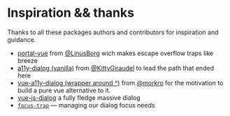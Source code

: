 # Inspiration && thanks
Thanks to all these packages authors and contributors for inspiration and guidance.

- [portal-vue](https://github.com/LinusBorg/portal-vue) from [@LinusBorg](https://github.com/LinusBorg) wich makes escape overflow traps like breeze
- [a11y-dialog (vanilla)](http://edenspiekermann.github.io/a11y-dialog/) from [@KittyGiraudel](https://github.com/KittyGiraudel) to lead the path that ended here
- [vue-a11y-dialog (wrapper around ^)](https://github.com/morkro/vue-a11y-dialog) from [@morkro](https://github.com/morkro) for the motivation to build a pure vue alternative to it.
- [vue-js-dialog](https://github.com/euvl/vue-js-modal) a fully fledge massive dialog
- [`focus-trap`](https://github.com/focus-trap/focus-trap) — managing our dialog focus needs
